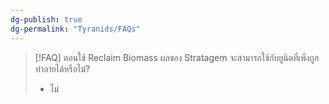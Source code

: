 ```yaml
---
dg-publish: true
dg-permalink: "Tyranids/FAQs"
---
```

> [!FAQ] ตอนใช้ Reclaim Biomass ผลของ Stratagem จะสามารถใช้กับยูนิตที่เพิ่งถูกทำลายได้หรือไม่?
> - ไม่